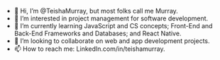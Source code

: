 - 👋 Hi, I’m @TeishaMurray, but most folks call me Murray.
- 👀 I’m interested in project management for software development. 
- 🌱 I’m currently learning JavaScript and CS concepts; Front-End and Back-End Frameworks and Databases; and React Native. 
- 💞️ I’m looking to collaborate on web and app development projects. 
- 📫 How to reach me: LinkedIn.com/in/teishamurray.

<!---
TeishaMurray/TeishaMurray is a ✨ special ✨ repository because its `README.md` (this file) appears on your GitHub profile.
You can click the Preview link to take a look at your changes.
--->

